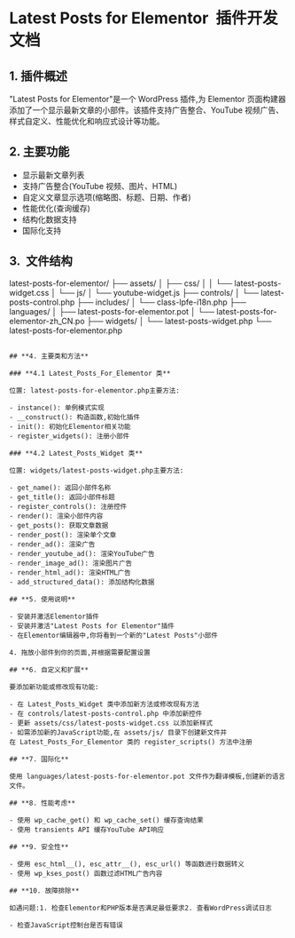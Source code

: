 # **Latest Posts for Elementor  插件开发文档**

## **1. 插件概述**

"Latest Posts for Elementor"是一个 WordPress 插件,为 Elementor 页面构建器添加了一个显示最新文章的小部件。该插件支持广告整合、YouTube 视频广告、样式自定义、性能优化和响应式设计等功能。

## **2. 主要功能**

- 显示最新文章列表
- 支持广告整合(YouTube 视频、图片、HTML)
- 自定义文章显示选项(缩略图、标题、日期、作者)
- 性能优化(查询缓存)
- 结构化数据支持
- 国际化支持

## **3.  文件结构**

latest-posts-for-elementor/
├── assets/
│ ├── css/
│ │ └── latest-posts-widget.css
│ └── js/
│ └── youtube-widget.js
├── controls/
│ └── latest-posts-control.php
├── includes/
│ └── class-lpfe-i18n.php
├── languages/
│ ├── latest-posts-for-elementor.pot
│ └── latest-posts-for-elementor-zh_CN.po
├── widgets/
│ └── latest-posts-widget.php
└── latest-posts-for-elementor.php

```

## **4. 主要类和方法**

### **4.1 Latest_Posts_For_Elementor 类**

位置: latest-posts-for-elementor.php主要方法:

- instance(): 单例模式实现
- __construct(): 构造函数,初始化插件
- init(): 初始化Elementor相关功能
- register_widgets(): 注册小部件

### **4.2 Latest_Posts_Widget 类**

位置: widgets/latest-posts-widget.php主要方法:

- get_name(): 返回小部件名称
- get_title(): 返回小部件标题
- register_controls(): 注册控件
- render(): 渲染小部件内容
- get_posts(): 获取文章数据
- render_post(): 渲染单个文章
- render_ad(): 渲染广告
- render_youtube_ad(): 渲染YouTube广告
- render_image_ad(): 渲染图片广告
- render_html_ad(): 渲染HTML广告
- add_structured_data(): 添加结构化数据

## **5. 使用说明**

- 安装并激活Elementor插件
- 安装并激活"Latest Posts for Elementor"插件
- 在Elementor编辑器中,你将看到一个新的"Latest Posts"小部件

4. 拖放小部件到你的页面,并根据需要配置设置

## **6. 自定义和扩展**

要添加新功能或修改现有功能:

- 在 Latest_Posts_Widget 类中添加新方法或修改现有方法
- 在 controls/latest-posts-control.php 中添加新控件
- 更新 assets/css/latest-posts-widget.css 以添加新样式
- 如需添加新的JavaScript功能,在 assets/js/ 目录下创建新文件并在 Latest_Posts_For_Elementor 类的 register_scripts() 方法中注册

## **7. 国际化**

使用 languages/latest-posts-for-elementor.pot 文件作为翻译模板,创建新的语言文件。

## **8. 性能考虑**

- 使用 wp_cache_get() 和 wp_cache_set() 缓存查询结果
- 使用 transients API 缓存YouTube API响应

## **9. 安全性**

- 使用 esc_html__(), esc_attr__(), esc_url() 等函数进行数据转义
- 使用 wp_kses_post() 函数过滤HTML广告内容

## **10. 故障排除**

如遇问题:1. 检查Elementor和PHP版本是否满足最低要求2. 查看WordPress调试日志

- 检查JavaScript控制台是否有错误




```
